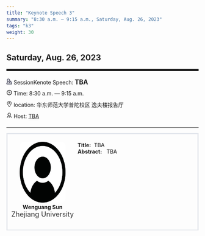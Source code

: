 ```yaml
---
title: "Keynote Speech 3"
summary: "8:30 a.m. — 9:15 a.m., Saturday, Aug. 26, 2023"
tags: "k3"
weight: 30
---
```


Saturday, Aug. 26, 2023
------


<hr style="border: 0; border-top: 5px solid;">

<div class="tip">
    <img class="icon" src="/icon/yanjiang.png" />
    SessionKenote Speech: <span class="font-bold" style="font-size:120%">TBA</span>
</div>

<div class="tip">
    <img class="icon" src="/icon/shizhong.png" />
    Time: 8:30 a.m. — 9:15 a.m.
</div>
<div class="tip">
    <img class="icon" src="/icon/didian.png" />
    location: 华东师范大学普陀校区 逸夫楼报告厅
</div>


<div class="tip">
    <img class="icon" src="/icon/lingdao.png" />
    Host: <a href="http://XXXXX" target="_blank">TBA</a>
</div>


________________________________________

<div class="row">
    <div class="left">
        <img src="/images/person.jpeg" class="avatar" />
        <div class="font-small font-bold">
            Wenguang Sun
        </div>
        <div class="institute">
            Zhejiang University
        </div>
    </div>
    <div class="right">
        <div class="font-small">
            <b>Title:</b>&nbsp;
            TBA
        </div>
        <div class="content font-small">
            <b>Abstract:</b> &nbsp;
            TBA
        </div>
    </div>
</div>


<style>

.tip {
    height: 30px;
    line-height: 30px;
}

.icon {
    width: 15px;
}

.row {
    padding: 10px; 
    height: auto; 
    border-bottom-width: 2px; 
    border-style: solid; 
    border-color: #E4E7ED; 
    padding-bottom: 20px; 
    padding-top: 20px;
    display: flex; 
}

.left {
    min-width: 150px !important;
    text-align: center;
}

.avatar {
    width: 120px;
    height: 160px;
    max-width: 100%;
    border-radius: 10px;
}

.right {
    margin-left: 10px; 
    max-width: 80%;
}


.font-small {
    /* font-size: 16px; */
}

.font-bold {
    font-weight: bold;
}

.institute {
    font-size: 18px;
    color: #333;
    margin-bottom: 10px;
}
</style>
